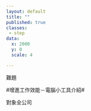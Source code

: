 ```yaml
---
layout: default
title: ""
published: true
classes:
 - step
data:
  x: 2000
  y: 0
  scale: 4

---
```


難題

#增進工作效能－電腦小工具介紹#

對象全公司

